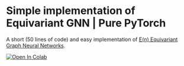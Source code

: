 # Simple implementation of Equivariant GNN | Pure PyTorch

A short (50 lines of code) and easy implementation of [E(n) Equivariant Graph Neural Networks](https://arxiv.org/pdf/2102.09844.pdf).

[![Open In Colab](https://colab.research.google.com/assets/colab-badge.svg)](https://colab.research.google.com/github/senya-ashukha/simple-equivariant-gnn/blob/main/simple-egnn.ipynb)
